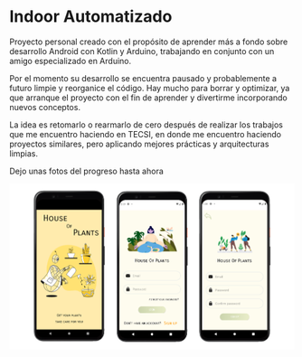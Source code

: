 # Indoor Automatizado 
Proyecto personal creado con el propósito de aprender más a fondo sobre desarrollo Android con Kotlin y Arduino, trabajando en conjunto con un amigo especializado en Arduino.

Por el momento su desarrollo se encuentra pausado y probablemente a futuro limpie y reorganice el código. Hay mucho para borrar y optimizar, ya que arranque el proyecto con el fin de aprender y divertirme incorporando nuevos conceptos.

La idea es retomarlo o rearmarlo de cero después de realizar los trabajos que me encuentro haciendo en TECSI, en donde me encuentro haciendo proyectos similares, pero aplicando mejores prácticas y arquitecturas limpias.

Dejo unas fotos del progreso hasta ahora

![img de inicio](signup.png)

